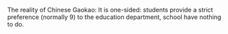 The reality of Chinese Gaokao: It is one-sided: students provide a strict preference (normally 9) to the education department, school have nothing to do.

